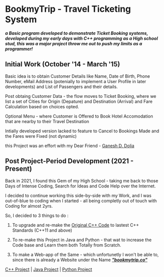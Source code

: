 # BookmyTrip - Travel Ticketing System

***a Basic program developed to demonstrate Ticket Booking systems, developed during my early days with C++ programming as a High school stud, this was a major project throw me out to push my limits as a programmer!***

## Initial Work (October '14 - March '15)

Basic idea is to obtain Customer Details like Name, Date of Birth, Phone Number, eMail Address (potenially to implement a User Profile in later developments) and List of Passengers and their details.

Post obtaing Customer Data - the flow moves to Ticket Booking, where we list a set of Cities for Origin (Depature) and Destination (Arrival) and Fare Calculation based on choices opted.

Optional Menu - where Customer is Offered to Book Hotel Accomodation that are nearby to their Travel Destination

Intially developed version lacked to feature to Cancel to Bookings Made and the Fares were Fixed (not dynamic)

this Project was an effort with my Dear Friend - [Ganesh D. Dolia](https://www.instagram.com/ganeshdolia/)

## Post Project-Period Development (2021 - Present)

Back in 2021, I found this Gem of my High School - taking me back to those Days of Intense Coding, Search for Ideas and Code Help over the Internet.

I decided to continue working this side-by-side with my Work, and I was out-of-blue to coding when I started - all being completly out of touch with Coding for almost 2yrs.

So, I decided to 3 things to do :

1. To upgrade and re-make the [Original C++ Code](https://github.com/abhinavbharadwajr/bookmytrip/tree/main/project.cppfol/oldmain.cpp) to lastest C++ Standards (C++11 and above)

2. To re-make this Project in Java and Python - that wat to increase the Code base and Learn them both Totally from Scratch.

3. To make a Web-app of the Same - which unfortunetly I won't be able to, since there is already a Website under the Name ***["bookmytrip.co"](https://www.bookmytrip.co/)***

[C++ Project](https://github.com/abhinavbharadwajr/bookmytrip/tree/main/project.cppfol) | [Java Project](https://github.com/abhinavbharadwajr/bookmytrip/tree/main/project.javafol) | [Python Project](https://github.com/abhinavbharadwajr/bookmytrip/tree/main/project.pythfol)
